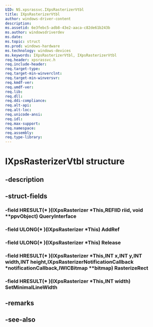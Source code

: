 ```yaml
---
UID: NS.xpsrassvc.IXpsRasterizerVtbl
title: IXpsRasterizerVtbl
author: windows-driver-content
description: 
ms.assetid: 6e3febc5-adb8-43e2-aaca-c82de61b243b
ms.author: windowsdriverdev
ms.date: 
ms.topic: struct
ms.prod: windows-hardware
ms.technology: windows-devices
ms.keywords: IXpsRasterizerVtbl, IXpsRasterizerVtbl
req.header: xpsrassvc.h
req.include-header:
req.target-type:
req.target-min-winverclnt:
req.target-min-winversvr:
req.kmdf-ver:
req.umdf-ver:
req.lib:
req.dll:
req.ddi-compliance:
req.alt-api:
req.alt-loc:
req.unicode-ansi:
req.idl:
req.max-support:
req.namespace:
req.assembly:
req.type-library:
---
```


# IXpsRasterizerVtbl structure

## -description



## -struct-fields

### -field HRESULT(* )(IXpsRasterizer *This,REFIID riid, void **ppvObject) QueryInterface			
 	
### -field ULONG(* )(IXpsRasterizer *This) AddRef			
 	
### -field ULONG(* )(IXpsRasterizer *This) Release			
 	
### -field HRESULT(* )(IXpsRasterizer *This,INT x,INT y,INT width,INT height,IXpsRasterizerNotificationCallback *notificationCallback,IWICBitmap **bitmap) RasterizeRect			
 	
### -field HRESULT(* )(IXpsRasterizer *This,INT width) SetMinimalLineWidth			
 	
## -remarks

## -see-also